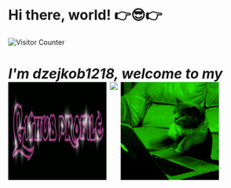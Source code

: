# Hi there, world! 👉😎👉 

![Visitor Counter](https://visitor-badge.laobi.icu/badge?page_id=CharalambosIoannou.dzejkon1218)


<h1><i>I'm dzejkob1218, welcome to my <i> <img src="title.gif" align="top/> </h1> 
  
<div>
  <img src="left_cat.gif" width="200" height="200"/>
  <img align="top" src="https://github-readme-stats.vercel.app/api/top-langs/?username=dzejkob1218&langs_count=6&title_color=ffffff&text_color=ffffff&layout=compact&theme=github_dark&hide=blade,scss,shell" />
   <img src="right_cat.gif" width="200" height="200"/>
</div>
  
  
